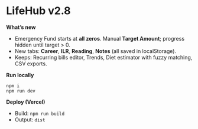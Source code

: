 # LifeHub v2.8

**What’s new**
- Emergency Fund starts at **all zeros**. Manual **Target Amount**; progress hidden until target > 0.
- New tabs: **Career**, **ILR**, **Reading**, **Notes** (all saved in localStorage).
- Keeps: Recurring bills editor, Trends, Diet estimator with fuzzy matching, CSV exports.

**Run locally**
```
npm i
npm run dev
```

**Deploy (Vercel)**
- Build: `npm run build`
- Output: `dist`
